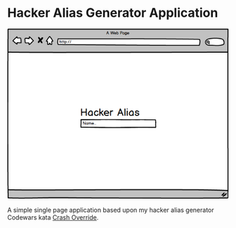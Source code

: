 # Hacker Alias Generator Application

![alt tag](https://github.com/RhodesPeter/hacker-alias-application/blob/images/Hacker%20Alias%20Mockup%201.png)

A simple single page application based upon my hacker alias generator Codewars kata [Crash Override](https://www.codewars.com/kata/578c1e2edaa01a9a02000b7f).

